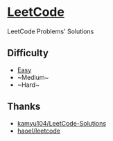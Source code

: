 # [LeetCode](https://leetcode.com/problemset/all/)
LeetCode Problems' Solutions

## Difficulty
* [Easy](https://github.com/ghsable/LeetCode/tree/main/Easy)
* ~Medium~
* ~Hard~

## Thanks
* [kamyu104/LeetCode-Solutions](https://github.com/kamyu104/LeetCode-Solutions)
* [haoel/leetcode](https://github.com/haoel/leetcode)

